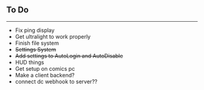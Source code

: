 ## To Do
________________________________________________________

- Fix ping display
- Get ultralight to work properly
- Finish file system
- ~~Settings System~~
- ~~Add settings to AutoLogin and AutoDisable~~
- HUD things
- Get setup on comics pc
- Make a client backend?
- connect dc webhook to server??

